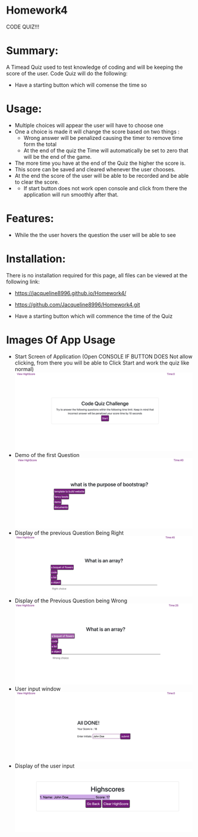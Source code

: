 # Homework4
CODE QUIZ!!!

# Summary:
A Timead Quiz used to test knowledge of coding and will be keeping the score of the user. 
Code Quiz will do the following: 
* Have a starting button which will comense the time so

# Usage:
* Multiple choices will appear the user will have to choose one 
* One a choice is made it will change the score based on two things : 
	* Wrong answer will be penalized causing the timer to remove time form the total 
    *  At the end of the quiz the Time will automatically be set to zero that will  be the end of the game. 
* The more time you have at the end of the Quiz the higher the score is.
* This score can be saved and cleared whenever the user chooses. 
* At the end the score of the user will be able to be recorded and be able to clear the score.
* * If start button does not work open console and click from there the application will run smoothly after that.



# Features:
*  While the the user hovers the question the user will be able to see
 
# Installation:
  There is no installation required for this page, all files can be viewed at the following link:
* https://jacqueline8996.github.io/Homework4/ 
* https://github.com/Jacqueline8996/Homework4.git

* Have a starting button which will commence the time of the Quiz
 
# Images Of App Usage 
* Start Screen of Application (Open CONSOLE IF BUTTON DOES Not allow clicking, from there you will be able to Click Start and work the quiz like normal)
![alt text](asset/Demo_Photos/Quiz_Start.png)
* Demo of the first Question 
![alt text](asset/Demo_Photos/Q1.png)
* Display of the previous Question Being Right 
![alt text](asset/Demo_Photos/RightChoice.png)
* Display of the Previous Question being Wrong 
![alt text](asset/Demo_Photos/WrongQuizanswer.png)
* User input window 
![alt text](asset/Demo_Photos/User_input.png)
* Display of the user input 
![alt text](asset/Demo_Photos/HighscoreScreen.png)